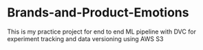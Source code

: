 # Brands-and-Product-Emotions
This is my practice project for end to end ML pipeline with DVC for experiment tracking and data versioning using AWS S3
